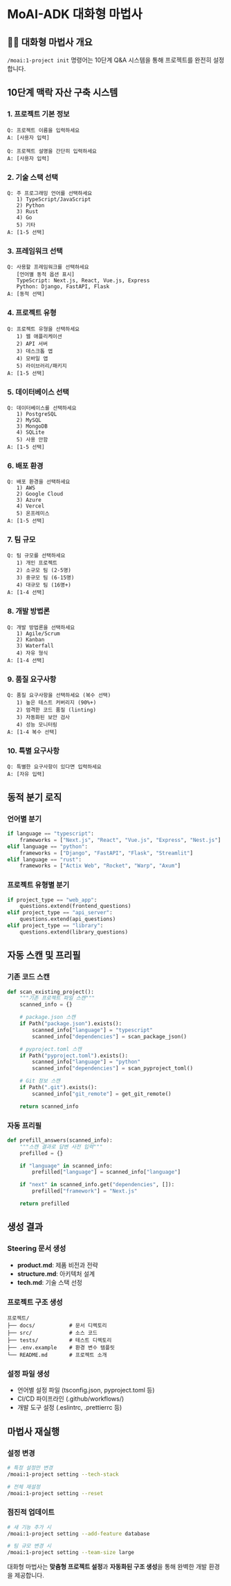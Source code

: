 # MoAI-ADK 대화형 마법사

## 🧙‍♂️ 대화형 마법사 개요

`/moai:1-project init` 명령어는 10단계 Q&A 시스템을 통해 프로젝트를 완전히 설정합니다.

## 10단계 맥락 자산 구축 시스템

### 1. 프로젝트 기본 정보
```
Q: 프로젝트 이름을 입력하세요
A: [사용자 입력]

Q: 프로젝트 설명을 간단히 입력하세요
A: [사용자 입력]
```

### 2. 기술 스택 선택
```
Q: 주 프로그래밍 언어를 선택하세요
   1) TypeScript/JavaScript
   2) Python
   3) Rust
   4) Go
   5) 기타
A: [1-5 선택]
```

### 3. 프레임워크 선택
```
Q: 사용할 프레임워크를 선택하세요
   [언어별 동적 옵션 표시]
   TypeScript: Next.js, React, Vue.js, Express
   Python: Django, FastAPI, Flask
A: [동적 선택]
```

### 4. 프로젝트 유형
```
Q: 프로젝트 유형을 선택하세요
   1) 웹 애플리케이션
   2) API 서버
   3) 데스크톱 앱
   4) 모바일 앱
   5) 라이브러리/패키지
A: [1-5 선택]
```

### 5. 데이터베이스 선택
```
Q: 데이터베이스를 선택하세요
   1) PostgreSQL
   2) MySQL
   3) MongoDB
   4) SQLite
   5) 사용 안함
A: [1-5 선택]
```

### 6. 배포 환경
```
Q: 배포 환경을 선택하세요
   1) AWS
   2) Google Cloud
   3) Azure
   4) Vercel
   5) 온프레미스
A: [1-5 선택]
```

### 7. 팀 규모
```
Q: 팀 규모를 선택하세요
   1) 개인 프로젝트
   2) 소규모 팀 (2-5명)
   3) 중규모 팀 (6-15명)
   4) 대규모 팀 (16명+)
A: [1-4 선택]
```

### 8. 개발 방법론
```
Q: 개발 방법론을 선택하세요
   1) Agile/Scrum
   2) Kanban
   3) Waterfall
   4) 자유 형식
A: [1-4 선택]
```

### 9. 품질 요구사항
```
Q: 품질 요구사항을 선택하세요 (복수 선택)
   1) 높은 테스트 커버리지 (90%+)
   2) 엄격한 코드 품질 (linting)
   3) 자동화된 보안 검사
   4) 성능 모니터링
A: [1-4 복수 선택]
```

### 10. 특별 요구사항
```
Q: 특별한 요구사항이 있다면 입력하세요
A: [자유 입력]
```

## 동적 분기 로직

### 언어별 분기
```python
if language == "typescript":
    frameworks = ["Next.js", "React", "Vue.js", "Express", "Nest.js"]
elif language == "python":
    frameworks = ["Django", "FastAPI", "Flask", "Streamlit"]
elif language == "rust":
    frameworks = ["Actix Web", "Rocket", "Warp", "Axum"]
```

### 프로젝트 유형별 분기
```python
if project_type == "web_app":
    questions.extend(frontend_questions)
elif project_type == "api_server":
    questions.extend(api_questions)
elif project_type == "library":
    questions.extend(library_questions)
```

## 자동 스캔 및 프리필

### 기존 코드 스캔
```python
def scan_existing_project():
    """기존 프로젝트 파일 스캔"""
    scanned_info = {}

    # package.json 스캔
    if Path("package.json").exists():
        scanned_info["language"] = "typescript"
        scanned_info["dependencies"] = scan_package_json()

    # pyproject.toml 스캔
    if Path("pyproject.toml").exists():
        scanned_info["language"] = "python"
        scanned_info["dependencies"] = scan_pyproject_toml()

    # Git 정보 스캔
    if Path(".git").exists():
        scanned_info["git_remote"] = get_git_remote()

    return scanned_info
```

### 자동 프리필
```python
def prefill_answers(scanned_info):
    """스캔 결과로 답변 사전 입력"""
    prefilled = {}

    if "language" in scanned_info:
        prefilled["language"] = scanned_info["language"]

    if "next" in scanned_info.get("dependencies", []):
        prefilled["framework"] = "Next.js"

    return prefilled
```

## 생성 결과

### Steering 문서 생성
- **product.md**: 제품 비전과 전략
- **structure.md**: 아키텍처 설계
- **tech.md**: 기술 스택 선정

### 프로젝트 구조 생성
```
프로젝트/
├── docs/           # 문서 디렉토리
├── src/            # 소스 코드
├── tests/          # 테스트 디렉토리
├── .env.example    # 환경 변수 템플릿
└── README.md       # 프로젝트 소개
```

### 설정 파일 생성
- 언어별 설정 파일 (tsconfig.json, pyproject.toml 등)
- CI/CD 파이프라인 (.github/workflows/)
- 개발 도구 설정 (.eslintrc, .prettierrc 등)

## 마법사 재실행

### 설정 변경
```bash
# 특정 설정만 변경
/moai:1-project setting --tech-stack

# 전체 재설정
/moai:1-project setting --reset
```

### 점진적 업데이트
```bash
# 새 기능 추가 시
/moai:1-project setting --add-feature database

# 팀 규모 변경 시
/moai:1-project setting --team-size large
```

대화형 마법사는 **맞춤형 프로젝트 설정**과 **자동화된 구조 생성**을 통해 완벽한 개발 환경을 제공합니다.